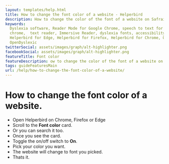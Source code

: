 ```yaml
---
layout: templates/help.html
title: How to change the font color of a website - Helperbird
description: How to change the color of the font of a website on Safrai, Chrome, Firefox or Edge.
keywords:
  Dyslexia software, Reader Mode for Google Chrome, speech to text for chrome, Text to speech for
  chrome,  text reader, Immersive Reader, dyslexia fonts, accessibility software, dyslexia software,
  Helperbird for Edge, Helperbird for Firefox, Helperbird for Chrome, Opendyslexic for Chrome,
  OpenDyslexic
twitterSocial: assets/images/graph/alt-highlighter.png
facebookSocial: assets/images/graph/alt-highlighter.png
featureTitle: Font color
featureDescription: ow to change the color of the font of a website on Safrai, Chrome, Firefox or Edge.
tags: guideFeaturesMain
url: /help/how-to-change-the-font-color-of-a-website/
---
```



# How to change the font color of a website.
- Open Helperbird on Chrome, Firefox or Edge
- Scroll to the **Font color** card.
- Or you can search it too.
- Once you see the card.
- Toggle the on/off switch to **On**.
- Pick your color you want.
- The website will change to font you picked.
- Thats it.
